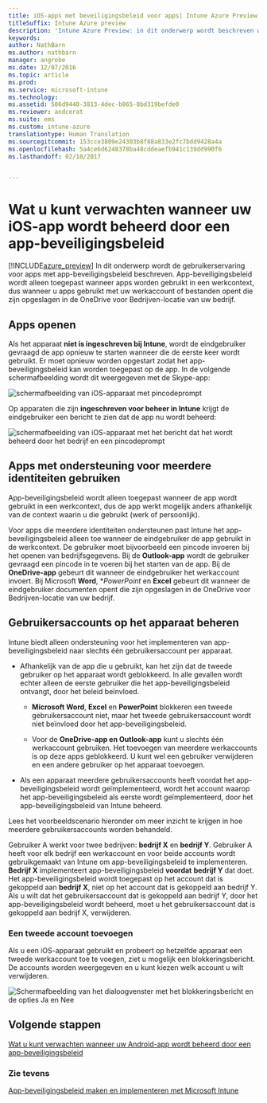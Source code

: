 ```yaml
---
title: iOS-apps met beveiligingsbeleid voor apps| Intune Azure Preview
titleSuffix: Intune Azure preview
description: 'Intune Azure Preview: in dit onderwerp wordt beschreven wat u kunt verwachten wanneer uw iOS-app wordt beheerd door een app-beveiligingsbeleid.'
keywords: 
author: NathBarn
ms.author: nathbarn
manager: angrobe
ms.date: 12/07/2016
ms.topic: article
ms.prod: 
ms.service: microsoft-intune
ms.technology: 
ms.assetid: 586d9440-3813-4dec-b865-8bd319befde0
ms.reviewer: andcerat
ms.suite: ems
ms.custom: intune-azure
translationtype: Human Translation
ms.sourcegitcommit: 153cce3809e24303b8f88a833e2fc7bdd9428a4a
ms.openlocfilehash: 5a4ce6d6248378ba48cddeaefb941c139dd990f6
ms.lasthandoff: 02/18/2017


---
```


# <a name="what-to-expect-when-your-ios-app-is-managed-by-app-protection-policies"></a>Wat u kunt verwachten wanneer uw iOS-app wordt beheerd door een app-beveiligingsbeleid
[!INCLUDE[azure_preview](../includes/azure_preview.md)] In dit onderwerp wordt de gebruikerservaring voor apps met app-beveiligingsbeleid beschreven. App-beveiligingsbeleid wordt alleen toegepast wanneer apps worden gebruikt in een werkcontext, dus wanneer u apps gebruikt met uw werkaccount of bestanden opent die zijn opgeslagen in de OneDrive voor Bedrijven-locatie van uw bedrijf.
##  <a name="accessing-apps"></a>Apps openen

Als het apparaat **niet is ingeschreven bij Intune**, wordt de eindgebruiker gevraagd de app opnieuw te starten wanneer die de eerste keer wordt gebruikt.  Er moet opnieuw worden opgestart zodat het app-beveiligingsbeleid kan worden toegepast op de app. In de volgende schermafbeelding wordt dit weergegeven met de Skype-app:


![schermafbeelding van iOS-apparaat met pincodeprompt](../media/ios-pin-prompt.png)

Op apparaten die zijn **ingeschreven voor beheer in Intune** krijgt de eindgebruiker een bericht te zien dat de app nu wordt beheerd:

![schermafbeelding van iOS-apparaat met het bericht dat het wordt beheerd door het bedrijf en een pincodeprompt](../media/ios-managed-devices-pin-prompt.png)

##  <a name="using-apps-with-multi-identity-support"></a>Apps met ondersteuning voor meerdere identiteiten gebruiken

App-beveiligingsbeleid wordt alleen toegepast wanneer de app wordt gebruikt in een werkcontext, dus de app werkt mogelijk anders afhankelijk van de context waarin u die gebruikt (werk of persoonlijk).  

Voor apps die meerdere identiteiten ondersteunen past Intune het app-beveiligingsbeleid alleen toe wanneer de eindgebruiker de app gebruikt in de werkcontext.  De gebruiker moet bijvoorbeeld een pincode invoeren bij het openen van bedrijfsgegevens.  Bij de **Outlook-app** wordt de gebruiker gevraagd een pincode in te voeren bij het starten van de app. Bij de **OneDrive-app** gebeurt dit wanneer de eindgebruiker het werkaccount invoert.  Bij Microsoft **Word**, **PowerPoint* en **Excel** gebeurt dit wanneer de eindgebruiker documenten opent die zijn opgeslagen in de OneDrive voor Bedrijven-locatie van uw bedrijf.
##  <a name="managing-user-accounts-on-the-device"></a>Gebruikersaccounts op het apparaat beheren

Intune biedt alleen ondersteuning voor het implementeren van app-beveiligingsbeleid naar slechts één gebruikersaccount per apparaat.

* Afhankelijk van de app die u gebruikt, kan het zijn dat de tweede gebruiker op het apparaat wordt geblokkeerd. In alle gevallen wordt echter alleen de eerste gebruiker die het app-beveiligingsbeleid ontvangt, door het beleid beïnvloed.
  * **Microsoft Word**, **Excel** en **PowerPoint** blokkeren een tweede gebruikersaccount niet, maar het tweede gebruikersaccount wordt niet beïnvloed door het app-beveiligingsbeleid.  

  * Voor de **OneDrive-app en Outlook-app** kunt u slechts één werkaccount gebruiken.  Het toevoegen van meerdere werkaccounts is op deze apps geblokkeerd.  U kunt wel een gebruiker verwijderen en een andere gebruiker op het apparaat toevoegen.

* Als een apparaat meerdere gebruikersaccounts heeft voordat het app-beveiligingsbeleid wordt geïmplementeerd, wordt het account waarop het app-beveiligingsbeleid als eerste wordt geïmplementeerd, door het app-beveiligingsbeleid van Intune beheerd.


Lees het voorbeeldscenario hieronder om meer inzicht te krijgen in hoe meerdere gebruikersaccounts worden behandeld.

Gebruiker A werkt voor twee bedrijven: **bedrijf X** en **bedrijf Y**. Gebruiker A heeft voor elk bedrijf een werkaccount en voor beide accounts wordt gebruikgemaakt van Intune om app-beveiligingsbeleid te implementeren. **Bedrijf X** implementeert app-beveiligingsbeleid **voordat** **bedrijf Y** dat doet. Het app-beveiligingsbeleid wordt toegepast op het account dat is gekoppeld aan **bedrijf X**, niet op het account dat is gekoppeld aan bedrijf Y. Als u wilt dat het gebruikersaccount dat is gekoppeld aan bedrijf Y, door het app-beveiligingsbeleid wordt beheerd, moet u het gebruikersaccount dat is gekoppeld aan bedrijf X, verwijderen.
### <a name="adding-a-second-account"></a>Een tweede account toevoegen

Als u een iOS-apparaat gebruikt en probeert op hetzelfde apparaat een tweede werkaccount toe te voegen, ziet u mogelijk een blokkeringsbericht.  De accounts worden weergegeven en u kunt kiezen welk account u wilt verwijderen.

![Schermafbeelding van het dialoogvenster met het blokkeringsbericht en de opties Ja en Nee](../media/ios-switch-user.PNG)

## <a name="next-steps"></a>Volgende stappen
[Wat u kunt verwachten wanneer uw Android-app wordt beheerd door een app-beveiligingsbeleid](app-protection-enabled-android-apps.md)
### <a name="see-also"></a>Zie tevens
[App-beveiligingsbeleid maken en implementeren met Microsoft Intune](app-protection-policies.md)

